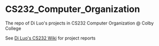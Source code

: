# CS232_Computer_Organization
The repo of Di Luo's projects in CS232 Computer Organization @ Colby College

See [Di Luo's CS232 Wiki](https://htmlpreview.github.io/?https://raw.githubusercontent.com/diluo1999/wiki_colby_edu/main/474513827.html) for project reports
